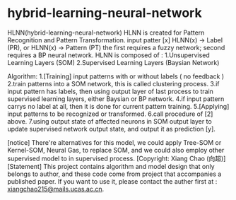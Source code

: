 # hybrid-learning-neural-network
HLNN(hybrid-learning-neural-network)
HLNN is created for Pattern Recognition and Pattern Transformation.
input patter [x]
HLNN(x) -> Label (PR), or HLNN(x) -> Pattern (PT)
the first requires a fuzzy network; second requires a BP neural network.
HLNN is composed of :
1.Unsupervised Learning Layers (SOM)
2.Supervised Learning Layers (Baysian Network)

Algorithm:
1.[Training] input patterns with or without labels ( no feedback )
2.train patterns into a SOM network, this is called clustering process.
3.if input pattern has labels, then using output layer of last process
  to train supervised learning layers, either Baysian or BP network.
4.if input pattern carrys no label at all, then it is done for current
  pattern training.
5.[Applying] input patterns to be recognized or transformed.
6.call procedure of [2] above.
7.using output state of affected neurons in SOM output layer to update
  supervised network output state, and output it as prediction [y].

[notice]
There're alternatives for this model, we could apply Tree-SOM or Kernel-SOM,
Neural Gas, to replace SOM, and we could also employ other supervised model
to in supervised process.
[Copyright: Xiang Chao (向超)]
[Statement]
This project contains algorithm and model design that only belongs to author,
and these code come from project that accompanies a published paper. If you
want to use it, please contact the auther first at : xiangchao215@mails.ucas.ac.cn.

